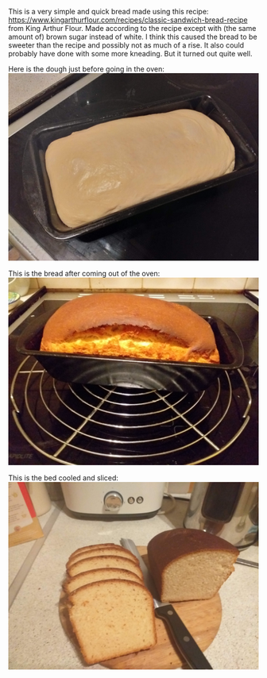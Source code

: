 This is a very simple and quick bread made using this recipe: https://www.kingarthurflour.com/recipes/classic-sandwich-bread-recipe from King Arthur Flour.
Made according to the recipe except with (the same amount of) brown sugar instead of white. I think this caused the bread to be sweeter than the recipe and possibly not
as much of a rise. It also could probably have done with some more kneading. But it turned out quite well.

Here is the dough just before going in the oven:
![alt text](../images/sandwich_bread_before_oven.jpg "Sandwich bread before oven")


This is the bread after coming out of the oven:
![alt text](../images/sandwich_bread_after_baking.jpg "Sandwich bread after baking")

This is the bed cooled and sliced:
![alt text](../images/sandwich_bread_sliced.jpg "Sandwich bread after cooling and slicing")
